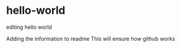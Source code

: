 # hello-world
editing hello world

Adding the information to readme
This will ensure how github works
